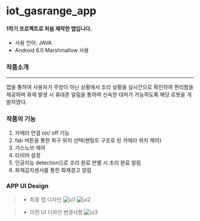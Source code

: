 # iot_gasrange_app

#### 1학기 프로젝트로 처음 제작한 앱입니다.

* 사용 언어: JAVA
* Android 6.0 Marshmallow 사용



### 작품소개
-----
앱을 통하여 사용자가 주방이 아닌 상황에서 조리 상황을 실시간으로 확인하여 편리함을 제공하며
화재 발생 시 휴대폰 알림을 통하여 신속한 대처가 가능하도록 해당 로봇을 개발하였다.


### 작품의 기능
1. 카메라 연결 on/ off 기능
2. fab 버튼을 통한 화구 위치 선택(팬틸트 구조로 된 카메라 위치 제어)
3. 가스노브 제어
4. 타이머 설정
5. 인공지능 detection으로 조리 완료 판별 시 조리 완료 알림
6. 화재감지센서를 통한 화재경고 알림


### APP UI Design
> * 최종 앱 디자인
![ui1](https://user-images.githubusercontent.com/53697280/82683716-7164b000-9c8c-11ea-8d6d-dc44e92101b9.png)
![ui2](https://user-images.githubusercontent.com/53697280/82683718-7295dd00-9c8c-11ea-8b7d-5f968de2c8e8.png)


> * 이전 UI 디자인 변경사항
![ui3](https://user-images.githubusercontent.com/53697280/82683719-732e7380-9c8c-11ea-9b62-d0a3c451c4ac.png)
